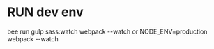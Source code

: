 RUN dev env
===========

bee run
gulp sass:watch
webpack --watch or
NODE_ENV=production webpack --watch
